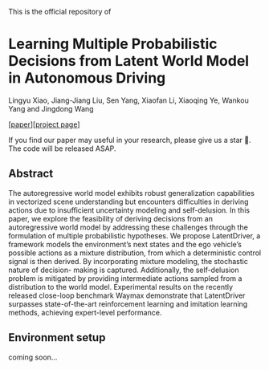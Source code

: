 This is the official repository of 

# Learning Multiple Probabilistic Decisions from Latent World Model in Autonomous Driving
Lingyu Xiao, Jiang-Jiang Liu, Sen Yang, Xiaofan Li, Xiaoqing Ye, Wankou Yang and Jingdong Wang

[[paper](https://arxiv.org/pdf/2409.15730)][[project page](https://sephirex-x.github.io/LatentDriver/)]

If you find our paper may useful in your research, please give us a star 🌟. 
The code will be released ASAP.
## Abstract
The autoregressive world model exhibits robust generalization capabilities in vectorized scene understanding but encounters difficulties in deriving actions due to insufficient uncertainty modeling and self-delusion. In this paper, we explore the feasibility of deriving decisions from an autoregressive world model by addressing these challenges through the formulation of multiple probabilistic hypotheses. We propose LatentDriver, a framework models the environment’s next states and the ego vehicle’s possible actions as a mixture distribution, from which a deterministic control signal is then derived. By incorporating mixture modeling, the stochastic nature of decision- making is captured. Additionally, the self-delusion problem is mitigated by providing intermediate actions sampled from a distribution to the world model. Experimental results on the recently released close-loop benchmark Waymax demonstrate that LatentDriver surpasses state-of-the-art reinforcement learning and imitation learning methods, achieving expert-level performance.

## Environment setup
coming soon...